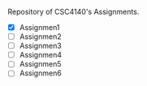 
Repository of CSC4140's Assignments.

- [x] Assignmen1
- [ ] Assignmen2
- [ ] Assignmen3
- [ ] Assignmen4
- [ ] Assignmen5
- [ ] Assignmen6